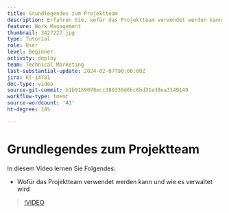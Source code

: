 ```yaml
---
title: Grundlegendes zum Projektteam
description: Erfahren Sie, wofür das Projektteam verwendet werden kann und wie es verwaltet werden kann.
feature: Work Management
thumbnail: 3427227.jpg
type: Tutorial
role: User
level: Beginner
activity: deploy
team: Technical Marketing
last-substantial-update: 2024-02-07T00:00:00Z
jira: KT-14781
doc-type: video
source-git-commit: b1b9159078ecc389338d6bc6bd31e38ea3149149
workflow-type: tm+mt
source-wordcount: '41'
ht-degree: 14%

---
```


# Grundlegendes zum Projektteam

In diesem Video lernen Sie Folgendes:

* Wofür das Projektteam verwendet werden kann und wie es verwaltet wird

>[!VIDEO](https://video.tv.adobe.com/v/3427227/?quality=12&learn=on)


